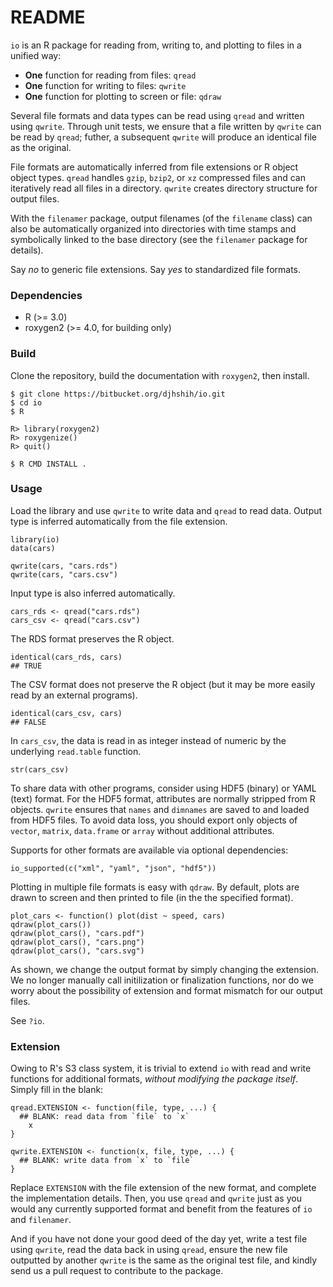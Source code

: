 # README #

`io` is an R package for reading from, writing to, and plotting to files 
in a unified way:

- **One** function for reading from files: `qread`
- **One** function for writing to files: `qwrite`
- **One** function for plotting to screen or file: `qdraw`

Several file formats and data types can be read using `qread` and written using
`qwrite`. Through unit tests, we ensure that a file written by `qwrite` can be
read by `qread`; futher, a subsequent `qwrite` will produce an identical file
as the original.

File formats are automatically inferred from file extensions or R object
object types. `qread` handles `gzip`, `bzip2`, or `xz` compressed files and 
can iteratively read all files in a directory. `qwrite` creates directory structure for output files.

With the `filenamer` package, output filenames (of the `filename` class) can
also be automatically organized into directories with time stamps and
symbolically linked to the base directory (see the `filenamer` package for
details).

Say *no* to generic file extensions. Say *yes* to standardized file formats.

### Dependencies ###

* R (>= 3.0)
* roxygen2 (>= 4.0, for building only)

### Build ###

Clone the repository, build the documentation with `roxygen2`, then install.

    $ git clone https://bitbucket.org/djhshih/io.git
    $ cd io
    $ R

    R> library(roxygen2)
    R> roxygenize()
    R> quit()

    $ R CMD INSTALL .

### Usage ###

Load the library and use `qwrite` to write data and `qread` to read data.
Output type is inferred automatically from the file extension.

    library(io)
    data(cars)

    qwrite(cars, "cars.rds")
    qwrite(cars, "cars.csv")
    
Input type is also inferred automatically.

    cars_rds <- qread("cars.rds")
    cars_csv <- qread("cars.csv")
    
The RDS format preserves the R object.

    identical(cars_rds, cars)
    ## TRUE
    
The CSV format does not preserve the R object (but it may be more easily 
read by an external programs).

    identical(cars_csv, cars)
    ## FALSE
    
In `cars_csv`, the data is read in as integer instead of numeric by the 
underlying `read.table` function.

    str(cars_csv)

To share data with other programs, consider using HDF5 (binary) or YAML
(text) format. For the HDF5 format, attributes are normally stripped from
R objects. `qwrite` ensures that `names` and `dimnames` are saved to and loaded 
from HDF5 files. To avoid data loss, you should export only objects of 
`vector`, `matrix`, `data.frame` or `array` without additional attributes.
    
Supports for other formats are available via optional dependencies:

    io_supported(c("xml", "yaml", "json", "hdf5"))

Plotting in multiple file formats is easy with `qdraw`.
By default, plots are drawn to screen and then printed to file (in the
the specified format).

    plot_cars <- function() plot(dist ~ speed, cars)
    qdraw(plot_cars())
    qdraw(plot_cars(), "cars.pdf")
    qdraw(plot_cars(), "cars.png")
    qdraw(plot_cars(), "cars.svg")

As shown, we change the output format by simply changing the extension.
We no longer manually call initilization or finalization functions,
nor do we worry about the possibility of extension and format mismatch for 
our output files.

See `?io`.

### Extension ###

Owing to R's S3 class system, it is trivial to extend `io` with
read and write functions for additional formats, *without modifying the
package itself*. Simply fill in the blank:

    qread.EXTENSION <- function(file, type, ...) {
      ## BLANK: read data from `file` to `x`
	    x
    }

    qwrite.EXTENSION <- function(x, file, type, ...) {
      ## BLANK: write data from `x` to `file`
    }

Replace `EXTENSION` with the file extension of the new format, and complete
the implementation details. Then, you use `qread` and `qwrite` just as you
would any currently supported format and benefit from the features of
`io` and `filenamer`.

And if you have not done your good deed of the day yet, write a test file
using `qwrite`, read the data back in using `qread`, ensure the new file
outputted by another `qwrite` is the same as the original test file, and kindly
send us a pull request to contribute to the package.

